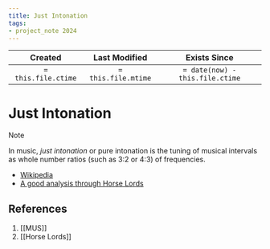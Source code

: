 ```yaml
---
title: Just Intonation
tags:
- project_note 2024
---
```

|     Created      |  Last Modified   |       Exists Since        |
|:----------------:|:----------------:|:----------------:|
| `= this.file.ctime` | `= this.file.mtime` | `= date(now) - this.file.ctime`|

# Just Intonation

> [!NOTE]
> In music, _just intonation_ or pure intonation is the tuning of musical intervals as whole number ratios (such as 3:2 or 4:3) of frequencies.

- [Wikipedia](https://en.wikipedia.org/wiki/Just_intonation)
- [A good analysis through Horse Lords](https://youtu.be/d6-vzE1en_Y?si=DQEURy2qOOBMdjTD)
## References
1. [[MUS]]
2. [[Horse Lords]]
